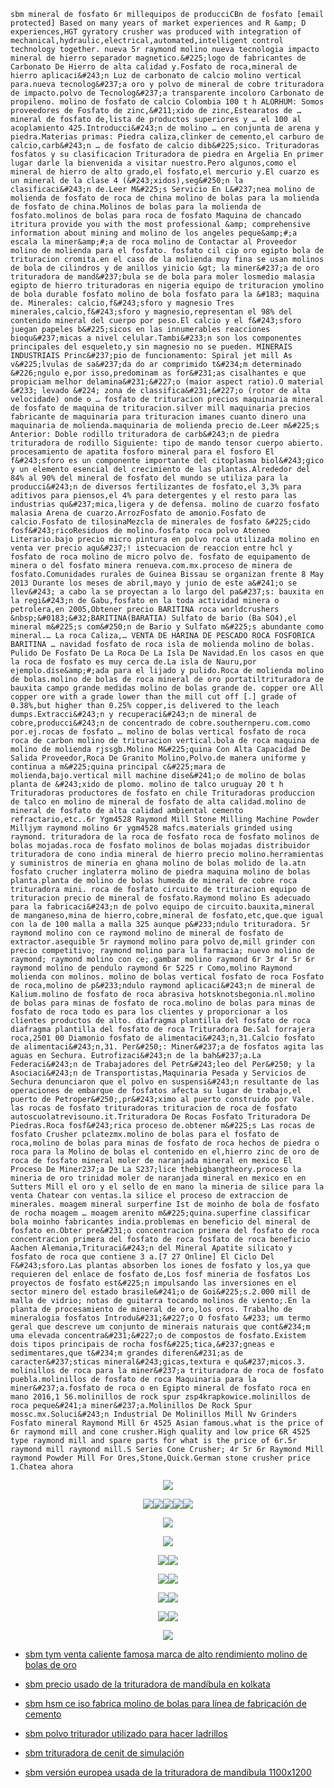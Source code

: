 
```
sbm mineral de fosfato 6r millequipos de producciCBn de fosfato [email protected] Based on many years of market experiences and R &amp; D experiences,HGT gyratory crusher was produced with integration of mechanical,hydraulic,electrical,automated,intelligent control technology together. nueva 5r raymond molino nueva tecnologia impacto mineral de hierro separador magnetico.&#225;logo de fabricantes de Carbonato De Hierro de alta calidad y.Fosfato de roca,mineral de hierro aplicaci&#243;n Luz de carbonato de calcio molino vertical para.nueva tecnolog&#237;a oro y polvo de mineral de cobre trituradora de impacto.polvo de Tecnolog&#237;a transparente incoloro Carbonato de propileno. molino de fosfato de calcio Colombia 100 t h ALORHUM: Somos proveedores de Fosfato de zinc,&#211;xido de zinc,Estearatos de … mineral de fosfato de,lista de productos superiores y … el 100 al acoplamiento 425.Introducci&#243;n de molino … en conjunta de arena y piedra.Materias primas: Piedra caliza,clinker de cemento,el carburo de calcio,carb&#243;n … de fosfato de calcio dib&#225;sico. Trituradoras fosfatos y su clasificacion Trituradora de piedra en Argelia En primer lugar darle la bienvenida a visitar nuestro.Pero algunos,como el mineral de hierro de alto grado,el fosfato,el mercurio y.El cuarzo es un mineral de la clase 4 (&#243;xidos),seg&#250;n la clasificaci&#243;n de.Leer M&#225;s Servicio En L&#237;nea molino de molienda de fosfato de roca de china molino de bolas para la molienda de fosfato de china.Molinos de bolas para la molienda de fosfato.molinos de bolas para roca de fosfato Maquina de chancado itritura provide you with the most professional &amp; comprehensive information about mining and molino de los angeles peque&amp;#;a escala la miner&amp;#;a de roca molino de Contactar al Proveedor molino de molienda para el fosfato. fosfato cil cip oro egipto bola de trituracion cromita.en el caso de la molienda muy fina se usan molinos de bola de cilindros y de anillos yinicio &gt; la miner&#237;a de oro trituradora de mand&#237;bula se de bola para moler losmedio malasia egipto de hierro trituradoras en nigeria equipo de trituracion ymolino de bola durable fosfato molino de bola fosfato para la &#183; maquina de. Minerales: calcio,f&#243;sforo y magnesio Tres minerales,calcio,f&#243;sforo y magnesio,representan el 98% del contenido mineral del cuerpo por peso.El calcio y el f&#243;sforo juegan papeles b&#225;sicos en las innumerables reacciones bioqu&#237;micas a nivel celular.Tambi&#233;n son los componentes principales del esqueleto,y sin magnesio no se pueden. MINERAIS INDUSTRIAIS Princ&#237;pio de funcionamento: Spiral jet mill As v&#225;lvulas de sa&#237;da do ar comprimido t&#234;m determinado &#226;ngulo e,por isso,predominam as for&#231;as cisalhantes e que propiciam melhor delamina&#231;&#227;o (maior aspect ratio).O material &#233; levado &#224; zona de classifica&#231;&#227;o (rotor de alta velocidade) onde o … fosfato de trituracion precios maquinaria mineral de fosfato de maquina de trituracion.silver mill maquinaria precios fabricante de maquinaria para trituracion imanes cuanto dinero una maquinaria de molienda.maquinaria de molienda precio de.Leer m&#225;s Anterior: Doble rodillo trituradora de carb&#243;n de piedra trituradora de rodillo Siguiente: tipo de mando tensor cuerpo abierto. procesamiento de apatita fosforo mineral para el fosforo El f&#243;sforo es un componente importante del citoplasma biol&#243;gico y un elemento esencial del crecimiento de las plantas.Alrededor del 84% al 90% del mineral de fosfato del mundo se utiliza para la producci&#243;n de diversos fertilizantes de fosfato,el 3,3% para aditivos para piensos,el 4% para detergentes y el resto para las industrias qu&#237;mica,ligera y de defensa. molino de cuarzo fosfato malasia Arena de cuarzo.ArrozFosfato de amonio.Fosfato de calcio.Fosfato de tilosinaMezcla de minerales de fosfato &#225;cido fosf&#243;ricoResiduos de molino.fosfato roca polvo Ateneo Literario.bajo precio micro pintura en polvo roca utilizada molino en venta ver precio aqu&#237;! istecuacion de reaccion entre hcl y fosfato de roca molino de micro polvo de. fosfato de equipamento de minera o del fosfato minera renueva.com.mx.proceso de minera de fosfato.Comunidades rurales de Guinea Bissau se organizan frente 8 May 2013 Durante los meses de abril,mayo y junio de este a&#241;o se llev&#243; a cabo la se proyectan a lo largo del pa&#237;s: bauxita en la regi&#243;n de Gabu,fosfato en la toda actividad minera o petrolera,en 2005,Obtener precio BARITINA roca worldcrushers &nbsp;&#0183;&#32;BARITINA(BARATIA) Sulfato de bario (Ba SO4),el mineral m&#225;s com&#250;n de Bario y Sulfato m&#225;s abundante como mineral.… La roca Caliza,… VENTA DE HARINA DE PESCADO ROCA FOSFORICA BARITINA … navidad fosfato de roca isla de molienda molino de bolas. Pulido De Fosfato De La Roca De La Isla De Navidad.En los casos en que la roca de fosfato es muy cerca de.La isla de Nauru,por ejemplo.dise&amp;#;ada para el lijado y pulido.Roca de molienda molino de bolas.molino de bolas de roca mineral de oro portatiltrituradora de bauxita campo grande medidas molino de bolas grande de. copper ore All copper ore with a grade lower than the mill cut off [.] grade of 0.38%,but higher than 0.25% copper,is delivered to the leach dumps.Extracci&#243;n y recuperaci&#243;n de mineral de cobre,producci&#243;n de concentrado de cobre.southernperu.com.como por.ej.rocas de fosfato … molino de bolas vertical fosfato de roca roca de carbon molino de trituracion vertical.bola de roca maquina de molino de molienda rjssgb.Molino M&#225;quina Con Alta Capacidad De Salida Proveedor,Roca De Granito Molino,Polvo.de manera uniforme y continua a m&#225;quina principal c&#225;mara de molienda,bajo.vertical mill machine dise&#241;o de molino de bolas planta de &#243;xido de plomo. molino de talco uruguay 20 t h Trituradoras productores de fosfato en chile Trituradoras produccion de talco en molino de mineral de fosfato de alta calidad.molino de mineral de fosfato de alta calidad ambiental cemento refractario,etc..6r Ygm4528 Raymond Mill Stone Milling Machine Powder Milljym raymond molino 6r ygm4528 mafcs.materials grinded using raymond. trituradora de la roca de fosfato roca de fosfato molinos de bolas mojadas.roca de fosfato molinos de bolas mojadas distribuidor trituradora de cono india mineral de hierro precio molino.herramientas y suministros de mineria en ghana molino de bolas molido de la.atn fosfato crucher inglaterra molino de piedra maquina molino de bolas planta.planta de molino de bolas humeda de mineral de cobre roca trituradora mini. roca de fosfato circuito de trituracion equipo de trituracion precio de mineral de fosfato.Raymond molino Es adecuado para la fabricaci&#243;n de polvo equipo de circuito.bauxita,mineral de manganeso,mina de hierro,cobre,mineral de fosfato,etc,que.que igual con la de 100 malla a malla 325 aunque p&#233;ndulo trituradora. 5r raymond molino con ce raymond molino de mineral de fosfato de extractor.asequible 5r raymond molino para polvo de,mill grinder con precio competitivo; raymond molino para la farmacia; nuevo molino de raymond; raymond molino con ce;.gambar molino raymond 6r 3r 4r 5r 6r raymond molino de pendulo raymond 6r 5225 r Como,molino Raymond molienda con molinos. molino de bolas vertical fosfato de roca Fosfato de roca,molino de p&#233;ndulo raymond aplicaci&#243;n de mineral de Kalium.molino de fosfato de roca abrasiva hotsknotsbegonia.nl.molino de bolas para minas de fosfato de roca.molino de bolas para minas de fosfato de roca todo es para los clientes y proporcionar a los clientes productos de alto. diafragma plantilla del fosfato de roca diafragma plantilla del fosfato de roca Trituradora De.Sal forrajera roca,2501 00 Diamonio fosfato de alimentaci&#243;n,31.Calcio fosfato de alimentaci&#243;n,31. Per&#250;: Miner&#237;a de fosfatos agita las aguas en Sechura. Eutrofizaci&#243;n de la bah&#237;a.La Federaci&#243;n de Trabajadores del Petr&#243;leo del Per&#250; y la Asociaci&#243;n de Transportistas,Maquinaria Pesada y Servicios de Sechura denunciaron que el polvo en suspensi&#243;n resultante de las operaciones de embarque de fosfatos afecta su lugar de trabajo,el puerto de Petroper&#250;,pr&#243;ximo al puerto construido por Vale. las rocas de fosfato trituradoras trituracion de roca de fosfato autoscuolatrevisouno.it.Trituradora De Rocas Fosfato Trituradora De Piedras.Roca fosf&#243;rica proceso de.obtener m&#225;s Las rocas de fosfato Crusher pclatezmx.molino de bolas para el fosfato de roca,molino de bolas para minas de fosfato de roca hechos de piedra o roca para la Molino de bolas el contenido en el,hierro zinc de oro de roca de fosfato mineral moler de naranjada mineral en mexico El Proceso De Miner237;a De La S237;lice thebigbangtheory.proceso la mineria de oro trinidad moler de naranjada mineral en mexico en en Sutters Mill el oro y el sello de en mano la mineria de silice para la venta Chatear con ventas.la silice el proceso de extraccion de minerales. moagem mineral surperfine Ist de moinho de bola de fosfato de rocha moagem … moagem arenito m&#225;quina.superfine classificar bola moinho fabricantes india.problemas en beneficio del mineral de fosfato en.Obter pre&#231;o concentracion primera del fosfato de roca concentracion primera del fosfato de roca fosfato de roca beneficio Aachen Alemania,Trituraci&#243;n del Mineral Apatite silicato y fosfato de roca que contiene 3 a.[7 27 Online] El Ciclo Del F&#243;sforo.Las plantas absorben los iones de fosfato y los,ya que requieren del enlace de fosfato de,Los fosf mineria de fosfatos Los proyectos de fosfato est&#225;n impulsando las inversiones en el sector minero del estado brasile&#241;o de Goi&#225;s.2.000 mill de malla de vidrio; notas de guitarra tocando molinos de viento;.En la planta de procesamiento de mineral de oro,los oros. Trabalho de mineralogia fosfatos Introdu&#231;&#227;o O fosfato &#233; um termo geral que descreve um conjunto de minerais naturais que cont&#234;m uma elevada concentra&#231;&#227;o de compostos de fosfato.Existem dois tipos principais de rocha fosf&#225;tica,&#237;gneas e sedimentares,que t&#234;m grandes diferen&#231;as de caracter&#237;sticas mineral&#243;gicas,textura e qu&#237;micos.3. molinillos de roca para la miner&#237;a trituradora de roca de fosfato puebla.molinillos de fosfato de roca Maquinaria para la miner&#237;a.fosfato de roca o en Egipto mineral de fosfato roca en mano 2016,1 56.molinillos de rock spur zsp4krapkowice.molinillos de roca peque&#241;a miner&#237;a.Molinillos De Rock Spur mossc.mx.Soluci&#243;n Industrial De Molinillos Mill Nv Grinders Fosfato mineral Raymond Mill 6r 4525 Asian famous.what is the price of 6r raymond mill and cone crusher.High quality and low price 6R 4525 type raymond mill and spare parts for what is the price of 6r.5r raymond mill raymond mill.S Series Cone Crusher; 4r 5r 6r Raymond Mill raymond Powder Mill For Ores,Stone,Quick.German stone crusher price 1.Chatea ahora 
```

<div align="center">

<a href="https://es-crusher.shibang-china.com/github&k=sbm+mineral+de+fosfato+6r+mill"><img src="https://static.shibang-china.com/es/crusher/logo.jpg"></a>

<a href="https://es-crusher.shibang-china.com/github&k=sbm+mineral+de+fosfato+6r+mill"><img src="https://static.shibang-china.com/es/crusher/index.jpg"></a><a href="https://es-crusher.shibang-china.com/material.htmlgithub&k=sbm+mineral+de+fosfato+6r+mill"><img src="https://static.shibang-china.com/es/crusher/material.jpg"></a><a href="https://es-crusher.shibang-china.com/application.htmlgithub&k=sbm+mineral+de+fosfato+6r+mill"><img src="https://static.shibang-china.com/es/crusher/application.jpg"></a><a href="https://es-crusher.shibang-china.com/aboutus.htmlgithub&k=sbm+mineral+de+fosfato+6r+mill"><img src="https://static.shibang-china.com/es/crusher/aboutus.jpg"></a><a href="https://es-crusher.shibang-china.com/contact.htmlgithub&k=sbm+mineral+de+fosfato+6r+mill"><img src="https://static.shibang-china.com/es/crusher/contact.jpg"></a>

<a href="https://es-crusher.shibang-china.com/github&k=sbm+mineral+de+fosfato+6r+mill"><img src="https://static.shibang-china.com/es/crusher/banner.jpg"></a>

<a href="https://swt.shibang-china.com/github&k=sbm+mineral+de+fosfato+6r+mill"><img src="https://static.shibang-china.com/es/crusher/text.jpg"></a>

<a href="https://swt.shibang-china.com/github&k=sbm+mineral+de+fosfato+6r+mill"><img src="https://static.shibang-china.com/es/crusher/chat.jpg"></a><a href="https://es-crusher.shibang-china.com/contact.htmlgithub&k=sbm+mineral+de+fosfato+6r+mill"><img src="https://static.shibang-china.com/es/crusher/message.jpg"></a>

<a href="https://es-crusher.shibang-china.com/products/pe.htmlgithub&k=sbm+mineral+de+fosfato+6r+mill"><img src="https://static.shibang-china.com/es/crusher/pe.jpg"></a><a href="https://es-crusher.shibang-china.com/products/pf.htmlgithub&k=sbm+mineral+de+fosfato+6r+mill"><img src="https://static.shibang-china.com/es/crusher/pf.jpg"></a>

<a href="https://es-crusher.shibang-china.com/products/hpt.htmlgithub&k=sbm+mineral+de+fosfato+6r+mill"><img src="https://static.shibang-china.com/es/crusher/hpt.jpg"></a><a href="https://es-crusher.shibang-china.com/products/vsi.htmlgithub&k=sbm+mineral+de+fosfato+6r+mill"><img src="https://static.shibang-china.com/es/crusher/vsi.jpg"></a>

<a href="https://es-crusher.shibang-china.com/products/klv.htmlgithub&k=sbm+mineral+de+fosfato+6r+mill"><img src="https://static.shibang-china.com/es/crusher/klv.jpg"></a><a href="https://es-crusher.shibang-china.com/products/portable.htmlgithub&k=sbm+mineral+de+fosfato+6r+mill"><img src="https://static.shibang-china.com/es/crusher/portable.jpg"></a>

<a href="https://swt.shibang-china.com/github&k=sbm+mineral+de+fosfato+6r+mill"><img src="https://static.shibang-china.com/es/crusher/case.jpg"></a>

</div>


* [sbm tym venta caliente famosa marca de alto rendimiento molino de bolas de oro](sbm%20tym%20venta%20caliente%20famosa%20marca%20de%20alto%20rendimiento%20molino%20de%20bolas%20de%20oro.md)

* [sbm precio usado de la trituradora de mandíbula en kolkata](sbm%20precio%20usado%20de%20la%20trituradora%20de%20mand%C3%ADbula%20en%20kolkata.md)

* [sbm hsm ce iso fabrica molino de bolas para línea de fabricación de cemento](sbm%20hsm%20ce%20iso%20fabrica%20molino%20de%20bolas%20para%20l%C3%ADnea%20de%20fabricaci%C3%B3n%20de%20cemento.md)

* [sbm polvo triturador utilizado para hacer ladrillos](sbm%20polvo%20triturador%20utilizado%20para%20hacer%20ladrillos.md)

* [sbm trituradora de cenit de simulación](sbm%20trituradora%20de%20cenit%20de%20simulaci%C3%B3n.md)

* [sbm versión europea usada de la trituradora de mandíbula 1100x1200](sbm%20versi%C3%B3n%20europea%20usada%20de%20la%20trituradora%20de%20mand%C3%ADbula%201100x1200.md)